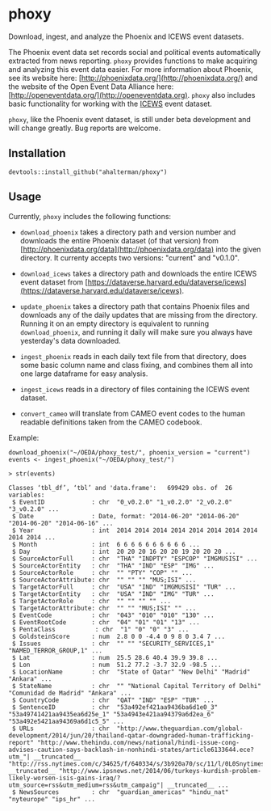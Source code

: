 phoxy
=====

Download, ingest, and analyze the Phoenix and ICEWS event datasets.

The Phoenix event data set records social and political events
automatically extracted from news reporting. `phoxy` provides
functions to make acquiring and analyzing this event data easier. For more
information about Phoenix, see its website here:
[http://phoenixdata.org/](http://phoenixdata.org/) and the website of the Open Event Data
Alliance here: [http://openeventdata.org/](http://openeventdata.org). `phoxy`
also includes basic functionality for working with the
[ICEWS](https://dataverse.harvard.edu/dataverse/icews) event dataset.

`phoxy`, like the Phoenix event dataset, is still under beta development and will
change greatly. Bug reports are welcome.

Installation
------------
`devtools::install_github("ahalterman/phoxy")`

Usage
-----

Currently, `phoxy` includes the following functions:

* `download_phoenix` takes a directory path and version number and downloads
  the entire Phoenix dataset (of that version) from
  [http://phoenixdata.org/data](http://phoenixdata.org/data) into the given
  directory. It currenty accepts two versions: "current" and "v0.1.0".

* `download_icews` takes a directory path and downloads the entire ICEWS event
  dataset from [https://dataverse.harvard.edu/dataverse/icews](https://dataverse.harvard.edu/dataverse/icews).

* `update_phoenix` takes a directory path that contains Phoenix files and
  downloads any of the daily updates that are missing from the directory.
  Running it on an empty directory is equivalent to running `download_phoenix`,
  and running it daily will make sure you always have yesterday's data
  downloaded.

* `ingest_phoenix` reads in each daily text file from that directory, does some
  basic column name and class fixing, and combines them all into one large
  dataframe for easy analysis. 

* `ingest_icews` reads in a directory of files containing the ICEWS event
  dataset.

* `convert_cameo` will translate from CAMEO event codes to the human readable
  definitions taken from the CAMEO codebook.

Example:

```
download_phoenix("~/OEDA/phoxy_test/", phoenix_version = "current")
events <- ingest_phoenix("~/OEDA/phoxy_test/")

> str(events)

Classes ‘tbl_df’, ‘tbl’ and 'data.frame':	699429 obs. of  26 variables:
 $ EventID             : chr  "0_v0.2.0" "1_v0.2.0" "2_v0.2.0" "3_v0.2.0" ...
 $ Date                : Date, format: "2014-06-20" "2014-06-20" "2014-06-20" "2014-06-16" ...
 $ Year                : int  2014 2014 2014 2014 2014 2014 2014 2014 2014 2014 ...
 $ Month               : int  6 6 6 6 6 6 6 6 6 6 ...
 $ Day                 : int  20 20 20 16 20 20 19 20 20 20 ...
 $ SourceActorFull     : chr  "THA" "INDPTY" "ESPCOP" "IMGMUSISI" ...
 $ SourceActorEntity   : chr  "THA" "IND" "ESP" "IMG" ...
 $ SourceActorRole     : chr  "" "PTY" "COP" "" ...
 $ SourceActorAttribute: chr  "" "" "" "MUS;ISI" ...
 $ TargetActorFull     : chr  "USA" "IND" "IMGMUSISI" "TUR" ...
 $ TargetActorEntity   : chr  "USA" "IND" "IMG" "TUR" ...
 $ TargetActorRole     : chr  "" "" "" "" ...
 $ TargetActorAttribute: chr  "" "" "MUS;ISI" "" ...
 $ EventCode           : chr  "043" "010" "010" "130" ...
 $ EventRootCode       : chr  "04" "01" "01" "13" ...
 $ PentaClass           : chr  "1" "0" "0" "3" ...
 $ GoldsteinScore      : num  2.8 0 0 -4.4 0 9 8 0 3.4 7 ...
 $ Issues              : chr  "" "" "SECURITY_SERVICES,1" "NAMED_TERROR_GROUP,1" ...
 $ Lat                 : num  25.5 28.6 40.4 39.9 39.8 ...
 $ Lon                 : num  51.2 77.2 -3.7 32.9 -98.5 ...
 $ LocationName        : chr  "State of Qatar" "New Delhi" "Madrid" "Ankara" ...
 $ StateName           : chr  "" "National Capital Territory of Delhi" "Comunidad de Madrid" "Ankara" ...
 $ CountryCode         : chr  "QAT" "IND" "ESP" "TUR" ...
 $ SentenceID          : chr  "53a492ef421aa9436ba6d1e0_3" "53a49741421aa9435ea6d25e_1" "53a4943e421aa94379a6d2ea_6" "53a492e5421aa94369a6d1c5_5" ...
 $ URLs                : chr  "http://www.theguardian.com/global-development/2014/jun/20/thailand-qatar-downgraded-human-trafficking-report" "http://www.thehindu.com/news/national/hindi-issue-cong-advises-caution-says-backlash-in-nonhindi-states/article6133644.ece?utm_"| __truncated__ "http://rss.nytimes.com/c/34625/f/640334/s/3b920a70/sc/11/l/0L0Snytimes0N0C20A140C0A60C170Cworld0Ceurope0Cspanish0Epolice0Etarge"| __truncated__ "http://www.ipsnews.net/2014/06/turkeys-kurdish-problem-likely-worsen-isis-gains-iraq/?utm_source=rss&utm_medium=rss&utm_campaig"| __truncated__ ...
 $ NewsSources         : chr  "guardian_americas" "hindu_nat" "nyteurope" "ips_hr" ...
 ```

